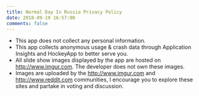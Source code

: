 ```yaml
---
title: Normal Day In Russia Privacy Policy
date: 2018-09-19 16:57:00
comments: false
---
```


- This app does not collect any personal information.
- This app collects anonymous usage & crash data through Application Insights and HockeyApp to better serve you.
- All slide show images displayed by the app are hosted on http://www.imgur.com. The developer does not own these images.
- Images are uploaded by the http://www.imgur.com and http://www.reddit.com communities, I encourage you to explore these sites and partake in voting and discussion.
